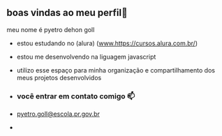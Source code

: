 ## boas vindas ao meu perfil👋

meu nome é pyetro dehon goll

- estou estudando no (alura) (www.https://cursos.alura.com.br/)
- estou me desenvolvendo na liguagem javascript
- utilizo esse espaço para minha organização e compartilhamento dos meus projetos desenvolvidos

- ### você entrar em contato comigo 📫

- pyetro.goll@escola.pr.gov.br
- 
